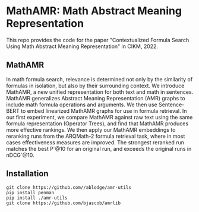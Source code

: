 # MathAMR: Math Abstract Meaning Representation
This repo provides the code for the paper "Contextualized Formula Search Using Math Abstract Meaning Representation" in CIKM, 2022.

## MathAMR
In math formula search, relevance is determined not only by the similarity of formulas in isolation,
but also by their surrounding context. 
We introduce MathAMR, a new unified representation for both text and math in sentences. 
MathAMR generalizes Abstract Meaning Representation (AMR) graphs to include math formula operations and arguments.
We then use Sentence-BERT to embed linearized MathAMR graphs for use in formula retrieval. 
In our first experiment, we compare MathAMR against raw text using the same formula representation (Operator Trees),
and find that MathAMR produces more effective rankings. We then apply our MathAMR embeddings to reranking runs from
the ARQMath-2 formula retrieval task, where in most cases effectiveness measures are improved. The strongest
reranked run matches the best P´@10 for an original run, and exceeds the original runs in nDCG´@10. 

## Installation
```
git clone https://github.com//ablodge/amr-utils
pip install penman
pip install ./amr-utils
git clone https://github.com/bjascob/amrlib
```
